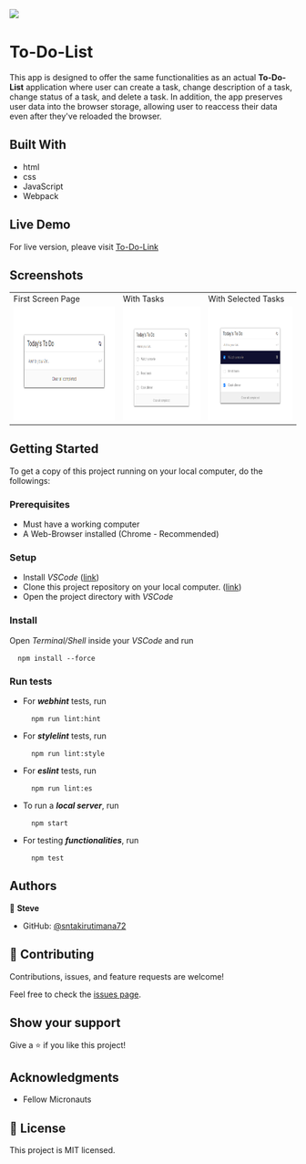 ![](https://img.shields.io/badge/Microverse-blueviolet)

# To-Do-List

This app is designed to offer the same functionalities as an actual **To-Do-List** application where user can create a task, change description of a task, change status of a task, and delete a task. In addition, the app preserves user data into the browser storage, allowing user to reaccess their data even after they've reloaded the browser.


## Built With

- html
- css
- JavaScript
- Webpack


## Live Demo

For live version, pleave visit [To-Do-Link](https://sntakirutimana72.github.io/To-Do-list/)


## Screenshots

<table>
  <tr>
    <td>First Screen Page</td>
    <td>With Tasks</td>
    <td>With Selected Tasks</td>
  </tr>
  <tr>
    <td><img src="screenshots/without-tasks.png" width=400 height=200></td>
    <td><img src="screenshots/with-tasks.png" width=300 height=200></td>
    <td><img src="screenshots/with-selection.png" width=300 height=200></td>
  </tr>
 </table>


## Getting Started

To get a copy of this project running on your local computer, do the followings:

### Prerequisites

- Must have a working computer
- A Web-Browser installed (Chrome - Recommended)

### Setup

- Install _VSCode_ ([link](https://code.visualstudio.com/download))
- Clone this project repository on your local computer. ([link](../../))
- Open the project directory with _VSCode_

### Install

Open _Terminal/Shell_ inside your _VSCode_ and run
  ```
    npm install --force
  ```

### Run tests

- For _**webhint**_ tests, run
  ```
    npm run lint:hint
  ```
- For _**stylelint**_ tests, run
  ```
    npm run lint:style
  ```
- For _**eslint**_ tests, run
  ```
    npm run lint:es
  ```
- To run a _**local server**_, run
  ```
    npm start
  ```
- For testing _**functionalities**_, run
  ```
    npm test
  ```


## Authors

👤 **Steve**

- GitHub: [@sntakirutimana72](../../../)

## 🤝 Contributing

Contributions, issues, and feature requests are welcome!

Feel free to check the [issues page](../../issues/).

## Show your support

Give a ⭐️ if you like this project!

## Acknowledgments

- Fellow Micronauts

## 📝 License

This project is MIT licensed.
